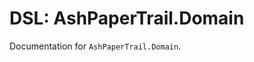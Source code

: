<!--
This file was generated by Spark. Do not edit it by hand.
-->
# DSL: AshPaperTrail.Domain

Documentation for `AshPaperTrail.Domain`.





<style type="text/css">.spark-required::after { content: "*"; color: red !important; }</style>
